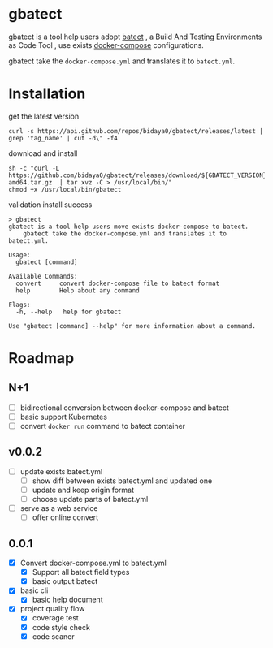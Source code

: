 # gbatect

gbatect is a tool help users adopt [batect](https://github.com/batect/batect) , a Build And Testing Environments as Code Tool , use exists [docker-compose](https://docs.docker.com/compose/) configurations.

gbatect take the `docker-compose.yml` and translates it to `batect.yml`.

# Installation

get the latest version
```
curl -s https://api.github.com/repos/bidaya0/gbatect/releases/latest | grep 'tag_name' | cut -d\" -f4
```

download and install 
```
sh -c "curl -L https://github.com/bidaya0/gbatect/releases/download/${GBATECT_VERSION}/gbatect-${GBATECT_VERSION}-${System}-amd64.tar.gz  | tar xvz -C > /usr/local/bin/"
chmod +x /usr/local/bin/gbatect
```

validation install success
```
> gbatect
gbatect is a tool help users move exists docker-compose to batect.
	gbatect take the docker-compose.yml and translates it to batect.yml.

Usage:
  gbatect [command]

Available Commands:
  convert     convert docker-compose file to batect format
  help        Help about any command

Flags:
  -h, --help   help for gbatect

Use "gbatect [command] --help" for more information about a command.
```


# Roadmap


## N+1 

- [ ] bidirectional conversion between docker-compose and batect
- [ ] basic support Kubernetes 
- [ ] convert `docker run` command to batect container

## v0.0.2
- [ ] update exists batect.yml
	- [ ] show diff between exists batect.yml and updated one
	- [ ] update and keep origin format
	- [ ] choose update parts of batect.yml
- [ ] serve as a web service
	- [ ] offer online convert 

## 0.0.1

- [x] Convert docker-compose.yml to batect.yml
	- [x] Support all batect field types
	- [x] basic output batect
- [x] basic cli
	- [x] basic help document
- [x] project quality flow
	- [x] coverage test
	- [x] code style check
	- [x] code scaner
